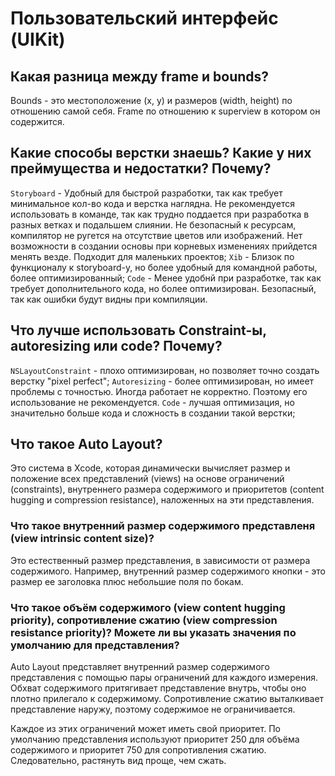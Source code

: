 # Пользовательский интерфейс (UIKit)

## Какая разница между frame и bounds?
Bounds - это местоположение (x, y) и размеров (width, height) по отношению самой себя. Frame по отношению к superview в котором он содержится.

## Какие способы верстки знаешь? Какие у них преймущества и недостатки? Почему?
`Storyboard` - Удобный для быстрой разработки, так как требует минимальное кол-во кода и верстка наглядна. Не рекомендуется использовать в команде, так как трудно поддается при разработка в разных ветках и подальшем слиянии. Не безопасный к ресурсам, компилятор не ругется на отсутствие цветов или изображений. Нет возможности в создании основы при корневых изменениях прийдется менять везде. Подходит для маленьких проектов;
`Xib` - Близок по функционалу к storyboard-у, но более удобный для командной работы, более оптимизированный;
`Code` - Менее удобнй при разработке, так как требует дополнительного кода, но более оптимизирован. Безопасный, так как ошибки будут видны при компиляции. 

## Что лучше использовать Constraint-ы, autoresizing или code? Почему?
`NSLayoutConstraint` - плохо оптимизирован, но позволяет точно создать верстку "pixel perfect";
`Autoresizing` - более оптимизирован, но имеет проблемы с точностью. Иногда работает не корректно. Поэтому его использование не рекомендуется.
`Code` - лучшая оптимизация, но значительно больше кода и сложность в создании такой верстки;

## Что такое Auto Layout?
Это система в Xcode, которая динамически вычисляет размер и положение всех представлений (views) на основе ограничений (constraints), внутреннего размера содержимого и приоритетов (content hugging и compression resistance), наложенных на эти представления.

### Что такое внутренний размер содержимого представленя (view intrinsic content size)?
Это естественный размер представления, в зависимости от размера содержимого. Например, внутренний размер содержимого кнопки - это размер ее заголовка плюс небольшие поля по бокам.

### Что такое объём содержимого (view content hugging priority), сопротивление сжатию (view compression resistance priority)? Можете ли вы указать значения по умолчанию для представления?
Auto Layout представляет внутренний размер содержимого представления с помощью пары ограничений для каждого измерения. Обхват содержимого притягивает представление внутрь, чтобы оно плотно прилегало к содержимому. Сопротивление сжатию выталкивает представление наружу, поэтому содержимое не ограничивается.

Каждое из этих ограничений может иметь свой приоритет. По умолчанию представления используют приоритет 250 для объёма содержимого и приоритет 750 для сопротивления сжатию. Следовательно, растянуть вид проще, чем сжать.
